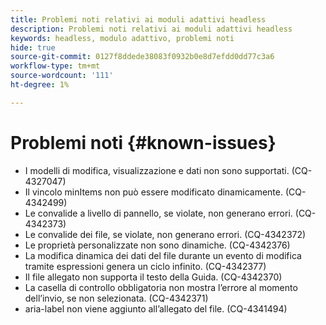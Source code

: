 ```yaml
---
title: Problemi noti relativi ai moduli adattivi headless
description: Problemi noti relativi ai moduli adattivi headless
keywords: headless, modulo adattivo, problemi noti
hide: true
source-git-commit: 0127f8ddede38083f0932b0e8d7efdd0dd77c3a6
workflow-type: tm+mt
source-wordcount: '111'
ht-degree: 1%

---
```



# Problemi noti {#known-issues}

* I modelli di modifica, visualizzazione e dati non sono supportati. (CQ-4327047)
* Il vincolo minItems non può essere modificato dinamicamente. (CQ-4342499)
* Le convalide a livello di pannello, se violate, non generano errori. (CQ-4342373)
* Le convalide dei file, se violate, non generano errori. (CQ-4342372)
* Le proprietà personalizzate non sono dinamiche. (CQ-4342376)
* La modifica dinamica dei dati del file durante un evento di modifica tramite espressioni genera un ciclo infinito. (CQ-4342377)
* Il file allegato non supporta il testo della Guida. (CQ-4342370)
* La casella di controllo obbligatoria non mostra l’errore al momento dell’invio, se non selezionata. (CQ-4342371)
* aria-label non viene aggiunto all’allegato del file. (CQ-4341494)
